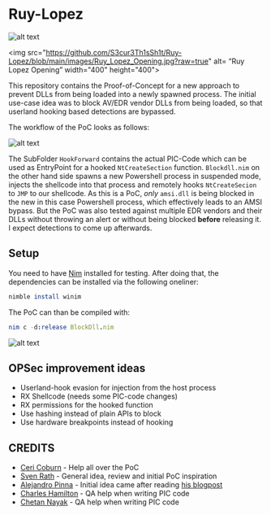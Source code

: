 # Ruy-Lopez

![alt text](https://github.com/S3cur3Th1sSh1t/Ruy-Lopez/blob/main/images/Ruy_Lopez_Opening.jpg?raw=true)

<img src="https://github.com/S3cur3Th1sSh1t/Ruy-Lopez/blob/main/images/Ruy_Lopez_Opening.jpg?raw=true" alt= “Ruy Lopez Opening” width="400" height="400">

This repository contains the Proof-of-Concept for a new approach to prevent DLLs from being loaded into a newly spawned process.
The initial use-case idea was to block AV/EDR vendor DLLs from being loaded, so that userland hooking based detections are bypassed.

The workflow of the PoC looks as follows:

![alt text](https://github.com/S3cur3Th1sSh1t/Ruy-Lopez/blob/main/images/Idea.png)

The SubFolder `HookForward` contains the actual PIC-Code which can be used as EntryPoint for a hooked `NtCreateSection` function. `Blockdll.nim` on the other hand side spawns a new Powershell process in suspended mode, injects the shellcode into that process and remotely hooks `NtCreateSecion` to `JMP` to our shellcode. As this is a PoC, *only* `amsi.dll` is being blocked in the new in this case Powershell process, which effectively leads to an AMSI bypass. But the PoC was also tested against multiple EDR vendors and their DLLs without throwing an alert or without being blocked **before** releasing it. I expect detections to come up afterwards.

## Setup

You need to have [Nim](https://nim-lang.org/) installed for testing. After doing that, the dependencies can be installed via the following oneliner:

```nim
nimble install winim
```

The PoC can than be compiled with:

```nim
nim c -d:release BlockDll.nim
```

![alt text](https://github.com/S3cur3Th1sSh1t/Ruy-Lopez/blob/main/images/PoC.png)


## OPSec improvement ideas

- Userland-hook evasion for injection from the host process
- RX Shellcode (needs some PIC-code changes)
- RX permissions for the hooked function
- Use hashing instead of plain APIs to block
- Use hardware breakpoints instead of hooking

## CREDITS

- [Ceri Coburn](https://twitter.com/_EthicalChaos_) - Help all over the PoC
- [Sven Rath](https://twitter.com/eversinc33) - General idea, review and initial PoC inspiration
- [Alejandro Pinna](https://twitter.com/frodosobon) - Initial idea came after reading [his blogpost](https://waawaa.github.io/es/amsi_bypass-hooking-NtCreateSection/) 
- [Charles Hamilton](https://twitter.com/MrUn1k0d3r) - QA help when writing PIC code
- [Chetan Nayak](https://twitter.com/NinjaParanoid) - QA help when writing PIC code
